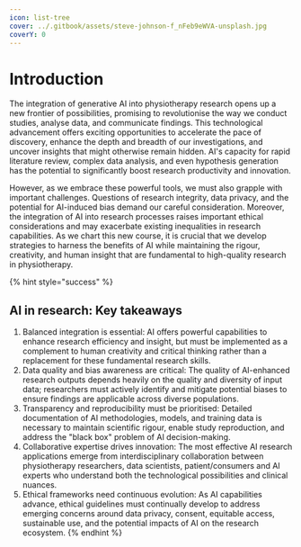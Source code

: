 ```yaml
---
icon: list-tree
cover: ../.gitbook/assets/steve-johnson-f_nFeb9eWVA-unsplash.jpg
coverY: 0
---
```


# Introduction



The integration of generative AI into physiotherapy research opens up a new frontier of possibilities, promising to revolutionise the way we conduct studies, analyse data, and communicate findings. This technological advancement offers exciting opportunities to accelerate the pace of discovery, enhance the depth and breadth of our investigations, and uncover insights that might otherwise remain hidden. AI's capacity for rapid literature review, complex data analysis, and even hypothesis generation has the potential to significantly boost research productivity and innovation.

However, as we embrace these powerful tools, we must also grapple with important challenges. Questions of research integrity, data privacy, and the potential for AI-induced bias demand our careful consideration. Moreover, the integration of AI into research processes raises important ethical considerations and may exacerbate existing inequalities in research capabilities. As we chart this new course, it is crucial that we develop strategies to harness the benefits of AI while maintaining the rigour, creativity, and human insight that are fundamental to high-quality research in physiotherapy.

{% hint style="success" %}
## AI in research: Key takeaways

1. Balanced integration is essential: AI offers powerful capabilities to enhance research efficiency and insight, but must be implemented as a complement to human creativity and critical thinking rather than a replacement for these fundamental research skills.
2. Data quality and bias awareness are critical: The quality of AI-enhanced research outputs depends heavily on the quality and diversity of input data; researchers must actively identify and mitigate potential biases to ensure findings are applicable across diverse populations.
3. Transparency and reproducibility must be prioritised: Detailed documentation of AI methodologies, models, and training data is necessary to maintain scientific rigour, enable study reproduction, and address the "black box" problem of AI decision-making.
4. Collaborative expertise drives innovation: The most effective AI research applications emerge from interdisciplinary collaboration between physiotherapy researchers, data scientists, patient/consumers and AI experts who understand both the technological possibilities and clinical nuances.
5. Ethical frameworks need continuous evolution: As AI capabilities advance, ethical guidelines must continually develop to address emerging concerns around data privacy, consent, equitable access, sustainable use, and the potential impacts of AI on the research ecosystem.
{% endhint %}
